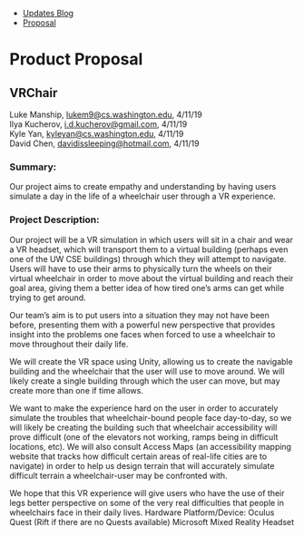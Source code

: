<nav class="main-nav">
  <ul>
    <li><a href="/vrcapstone19sp-team5">Updates Blog</a></li>
    <li><a href="/vrcapstone19sp-team5/proposal">Proposal</a></li>
  </ul>
</nav>

# Product Proposal
## VRChair

Luke Manship, lukem9@cs.washington.edu, 4/11/19<br>
Ilya Kucherov, i.d.kucherov@gmail.com, 4/11/19<br>
Kyle Yan, kyleyan@cs.washington.edu, 4/11/19<br>
David Chen, davidissleeping@hotmail.com, 4/11/19<br>

### Summary:
Our project aims to create empathy and understanding by having users simulate a day in the life of a wheelchair user through a VR experience.

### Project Description:
Our project will be a VR simulation in which users will sit in a chair and wear a VR headset, which will transport them to a virtual building (perhaps even one of the UW CSE buildings) through which they will attempt to navigate. Users will have to use their arms to physically turn the wheels on their virtual wheelchair in order to move about the virtual building and reach their goal area, giving them a better idea of how tired one’s arms can get while trying to get around.

Our team’s aim is to put users into a situation they may not have been before, presenting them with a powerful new perspective that provides insight into the problems one faces when forced to use a wheelchair to move throughout their daily life.

We will create the VR space using Unity, allowing us to create the navigable building
and the wheelchair that the user will use to move around. We will likely create a single building
through which the user can move, but may create more than one if time allows.

We want to make
the experience hard on the user in order to accurately simulate the troubles that
wheelchair-bound people face day-to-day, so we will likely be creating the building such that
wheelchair accessibility will prove difficult (one of the elevators not working, ramps being in
difficult locations, etc). We will also consult Access Maps (an accessibility mapping website that
tracks how difficult certain areas of real-life cities are to navigate) in order to help us design
terrain that will accurately simulate difficult terrain a wheelchair-user may be confronted with.

We hope that this VR experience will give users who have the use of their legs better perspective
on some of the very real difficulties that people in wheelchairs face in their daily lives.
Hardware Platform/Device:
Oculus Quest (Rift if there are no Quests available)
Microsoft Mixed Reality Headset

